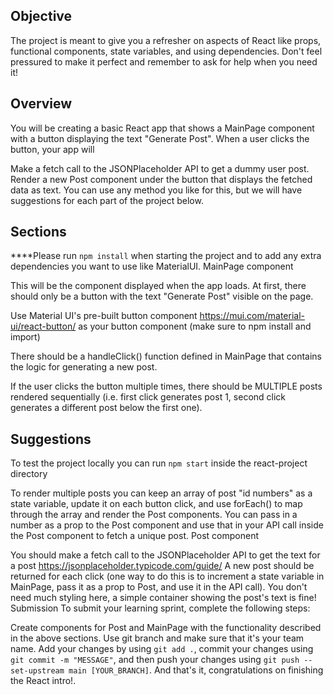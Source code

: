## Objective
The project is meant to give you a refresher on aspects of React like props, functional components, state variables, and using dependencies. Don't feel pressured to make it perfect and remember to ask for help when you need it!

## Overview
You will be creating a basic React app that shows a MainPage component with a button displaying the text "Generate Post". When a user clicks the button, your app will

Make a fetch call to the JSONPlaceholder API to get a dummy user post.
Render a new Post component under the button that displays the fetched data as text.
You can use any method you like for this, but we will have suggestions for each part of the project below.

## Sections
****Please run `npm install` when starting the project and to add any extra dependencies you want to use like MaterialUI.
MainPage component

This will be the component displayed when the app loads. At first, there should only be a button with the text "Generate Post" visible on the page.

Use Material UI's pre-built button component https://mui.com/material-ui/react-button/ as your button component (make sure to npm install and import)

There should be a handleClick() function defined in MainPage that contains the logic for generating a new post.

If the user clicks the button multiple times, there should be MULTIPLE posts rendered sequentially (i.e. first click generates post 1, second click generates a different post below the first one).

## Suggestions
To test the project locally you can run `npm start` inside the react-project directory

To render multiple posts you can keep an array of post "id numbers" as a state variable, update it on each button click, and use forEach() to map through the array and render the Post components.
You can pass in a number as a prop to the Post component and use that in your API call inside the Post component to fetch a unique post.
Post component

You should make a fetch call to the JSONPlaceholder API to get the text for a post https://jsonplaceholder.typicode.com/guide/
A new post should be returned for each click (one way to do this is to increment a state variable in MainPage, pass it as a prop to Post, and use it in the API call).
You don't need much styling here, a simple container showing the post's text is fine!
Submission
To submit your learning sprint, complete the following steps:

Create components for Post and MainPage with the functionality described in the above sections.
Use git branch and make sure that it's your team name.
Add your changes by using `git add .`, commit your changes using `git commit -m "MESSAGE"`, and then push your changes using `git push --set-upstream main [YOUR_BRANCH]`.
And that's it, congratulations on finishing the React intro!.
